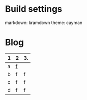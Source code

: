 # Build settings
markdown: kramdown
theme: cayman

# Blog

| 1      | 2      | 3.     |
| :----- | :----- | :----- |
| a      | [f](https://ivnvtosh.github.io/base) |
| b      | f | f |
| c      | f | f |
| d      | f | f |
